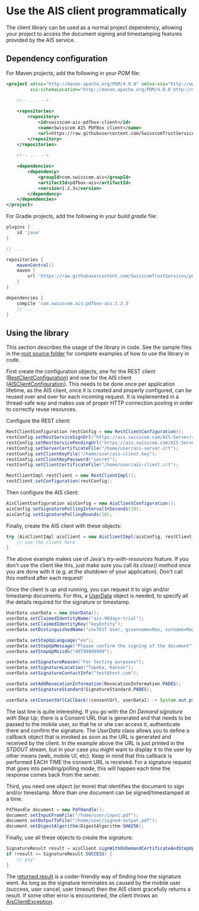 # Use the AIS client programmatically
The client library can be used as a normal project dependency, allowing your project to access
the document signing and timestamping features provided by the AIS service.

## Dependency configuration
For Maven projects, add the following in your _POM_ file:
```xml
<project xmlns="http://maven.apache.org/POM/4.0.0" xmlns:xsi="http://www.w3.org/2001/XMLSchema-instance"
         xsi:schemaLocation="http://maven.apache.org/POM/4.0.0 http://maven.apache.org/xsd/maven-4.0.0.xsd">

    <!-- ... -->
    
    <repositories>
        <repository>
            <id>swisscom-ais-pdfbox-client</id>
            <name>Swisscom AIS PDFBox client</name>
            <url>https://raw.githubusercontent.com/SwisscomTrustServices/pdfbox-ais/main/repository</url>
        </repository>
    </repositories>
    
    <!-- ... -->

    <dependencies>
        <dependency>
            <groupId>com.swisscom.ais</groupId>
            <artifactId>pdfbox-ais</artifactId>
            <version>1.2.3</version>
        </dependency>
    </dependencies>
</project>
```

For Gradle projects, add the following in your _build.gradle_ file:
```groovy
plugins {
    id 'java'
}

// ...

repositories {
    mavenCentral()
    maven {
        url 'https://raw.githubusercontent.com/SwisscomTrustServices/pdfbox-ais/main/repository'
    }
}

dependencies {
    compile 'com.swisscom.ais:pdfbox-ais:1.2.3'
    // ...
}
```

## Using the library
This section describes the usage of the library in code. See the sample files 
in the [root source folder](../src/main/java/com/swisscom/ais) for complete examples of how to use the library in code.

First create the configuration objects, one for the REST client 
([RestClientConfiguration](../src/main/java/com/swisscom/ais/client/rest/RestClientConfiguration.java)) and one for the AIS client 
([AISClientConfiguration](../src/main/java/com/swisscom/ais/client/AisClientConfiguration.java)). This needs to be done once per application
lifetime, as the AIS client, once it is created and properly configured, can be reused over and over for each incoming request. It is implemented
in a thread-safe way and makes use of proper HTTP connection pooling in order to correctly reuse resources.

Configure the REST client:
```java
RestClientConfiguration restConfig = new RestClientConfiguration();
restConfig.setRestServiceSignUrl("https://ais.swisscom.com/AIS-Server/rs/v1.0/sign");
restConfig.setRestServicePendingUrl("https://ais.swisscom.com/AIS-Server/rs/v1.0/pending");
restConfig.setServerCertificateFile("/home/user/ais-server.crt");
restConfig.setClientKeyFile("/home/user/ais-client.key");
restConfig.setClientKeyPassword("secret");
restConfig.setClientCertificateFile("/home/user/ais-client.crt");

RestClientImpl restClient = new RestClientImpl();
restClient.setConfiguration(restConfig);
```

Then configure the AIS client:
```java
AisClientConfiguration aisConfig = new AisClientConfiguration();
aisConfig.setSignaturePollingIntervalInSeconds(10);
aisConfig.setSignaturePollingRounds(10);
```

Finally, create the AIS client with these objects:
```java
try (AisClientImpl aisClient = new AisClientImpl(aisConfig, restClient)){
    // use the client here
}
```

The above example makes use of Java's _try-with-resources_ feature. If you don't use the client like this, just make sure you call its _close()_
method once you are done with it (e.g. at the shutdown of your application). Don't call this method after each request!

Once the client is up and running, you can request it to sign and/or timestamp documents. For this, a 
[UserData](../src/main/java/com/swisscom/ais/client/model/UserData.java) object is needed, to specify all the details required for the signature
or timestamp.

```java
UserData userData = new UserData();
userData.setClaimedIdentityName("ais-90days-trial");
userData.setClaimedIdentityKey("keyEntity");
userData.setDistinguishedName("cn=TEST User, givenname=Max, surname=Maximus, c=US, serialnumber=abcdefabcdefabcdefabcdefabcdef");

userData.setStepUpLanguage("en");
userData.setStepUpMessage("Please confirm the signing of the document");
userData.setStepUpMsisdn("40799999999");

userData.setSignatureReason("For testing purposes");
userData.setSignatureLocation("Topeka, Kansas");
userData.setSignatureContactInfo("test@test.com");

userData.setAddRevocationInformation(RevocationInformation.PADES);
userData.setSignatureStandard(SignatureStandard.PADES);

userData.setConsentUrlCallback((consentUrl, userData1) -> System.out.println("Consent URL: " + consentUrl));
```

The last line is quite interesting. If you go with the _On Demand signature with Step Up_, there is a Consent URL that is generated and that
needs to be passed to the mobile user, so that he or she can access it, authenticate there and confirm the signature. The _UserData_ class
allows you to define a callback object that is invoked as soon as the URL is generated and received by the client. In the example above
the URL is just printed in the _STDOUT_ stream, but in your case you might want to display it to the user by other means (web, mobile UI, etc).
Keep in mind that this callback is performed EACH TIME the consent URL is received. For a signature request that goes into pending/polling mode,
this will happen each time the response comes back from the server. 

Third, you need one object (or more) that identifies the document to sign and/or timestamp. More than one document can be signed/timestamped at
a time.

```java
PdfHandle document = new PdfHandle();
document.setInputFromFile("/home/user/input.pdf");
document.setOutputToFile("/home/user/signed-output.pdf");
document.setDigestAlgorithm(DigestAlgorithm.SHA256);
```

Finally, use all these objects to create the signature:

```java
SignatureResult result = aisClient.signWithOnDemandCertificateAndStepUp(Collections.singletonList(document), userData);
if (result == SignatureResult.SUCCESS) {
    // yay!
}
```

The [returned result](../src/main/java/com/swisscom/ais/client/model/SignatureResult.java) is a coder-friendly way of finding how the signature went. 
As long as the signature terminates as caused by the mobile user (success, user cancel, user timeout) then the AIS client gracefully returns a result. 
If some other error is encountered, the client throws
an [AisClientException](../src/main/java/com/swisscom/ais/client/AisClientException.java).
